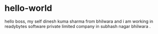 # hello-world
hello boss, 
my self dinesh kuma sharma from bhilwara and i am working in readybytes software private limited company in subhash nagar bhilwara .

